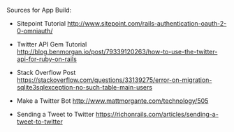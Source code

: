 Sources for App Build:

* Sitepoint Tutorial
http://www.sitepoint.com/rails-authentication-oauth-2-0-omniauth/

* Twitter API Gem Tutorial
http://blog.benmorgan.io/post/79339120263/how-to-use-the-twitter-api-for-ruby-on-rails

* Stack Overflow Post
https://stackoverflow.com/questions/33139275/error-on-migration-sqlite3sqlexception-no-such-table-main-users

* Make a Twitter Bot
http://www.mattmorgante.com/technology/505

* Sending a Tweet to Twitter
https://richonrails.com/articles/sending-a-tweet-to-twitter
